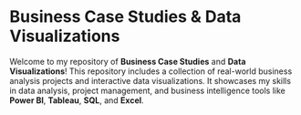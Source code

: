 # Business Case Studies & Data Visualizations

Welcome to my repository of **Business Case Studies** and **Data Visualizations**! This repository includes a collection of real-world business analysis projects and interactive data visualizations. It showcases my skills in data analysis, project management, and business intelligence tools like **Power BI**, **Tableau**, **SQL**, and **Excel**.
